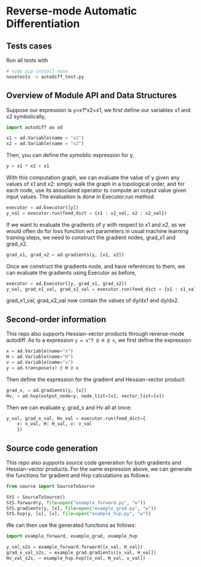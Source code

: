 # Reverse-mode Automatic Differentiation

## Tests cases
Run all tests with
```bash
# sudo pip install nose
nosetests -v autodiff_test.py
```

## Overview of Module API and Data Structures

Suppose our expression is y=x1*x2+x1, we first define our variables x1 and x2 symbolically,
```python
import autodiff as ad

x1 = ad.Variable(name = "x1")
x2 = ad.Variable(name = "x2")
```
Then, you can define the symoblic expression for y,
```python
y = x1 * x2 + x1
```
With this computation graph, we can evaluate the value of y given any values of x1 and x2: simply walk the graph in a topological order, and for each node, use its associated operator to compute an output value given input values. The evaluation is done in Executor.run method.
```python
executor = ad.Executor([y])
y_val = executor.run(feed_dict = {x1 : x1_val, x2 : x2_val})
```
If we want to evaluate the gradients of y with respect to x1 and x2, as we would often do for loss function wrt parameters in usual machine learning training steps, we need to construct the gradient nodes, grad_x1 and grad_x2.
```python
grad_x1, grad_x2 = ad.gradients(y, [x1, x2])
```
Once we construct the gradients node, and have references to them, we can evaluate the gradients using Executor as before,
```python
executor = ad.Executor([y, grad_x1, grad_x2])
y_val, grad_x1_val, grad_x2_val = executor.run(feed_dict = {x1 : x1_val, x2 : x2_val})
```
grad_x1_val, grad_x2_val now contain the values of dy/dx1 and dy/dx2.

## Second-order information

This repo also supports Hessian-vector products through reverse-mode autodiff. As to a expression `y = x^T @ H @ x`, we first define the expression 
```python
x = ad.Variable(name="x")
H = ad.Variable(name="H")
v = ad.Variable(name="v")
y = ad.transpose(x) @ H @ x
```
Then define the expression for the gradient and Hessian-vector product:
```python
grad_x, = ad.gradients(y, [x])
Hv, = ad.hvp(output_node=y, node_list=[x], vector_list=[v])
```
Then we can evaluate y, grad_x and Hv all at once:
```python
y_val, grad_x_val, Hv_val = executor.run(feed_dict={
    x: x_val, H: H_val, v: v_val
    })
```

## Source code generation

This repo also supports source code generation for both gradients and Hessian-vector products. For the same expression above, we can generate the functions for gradient and Hvp calculations as follows:
```python
from source import SourceToSource

StS = SourceToSource()
StS.forward(y, file=open("example_forward.py", "w"))
StS.gradients(y, [x], file=open("example_grad.py", "w"))
StS.hvp(y, [x], [v], file=open("example_hvp.py", "w"))
```
We can then use the generated functions as follows:
```python
import example_forward, example_grad, example_hvp

y_val_s2s = example_forward.forward([x_val, H_val])
grad_x_val_s2s, = example_grad.gradients([x_val, H_val])
Hv_val_s2s, = example_hvp.hvp([x_val, H_val, v_val])
```
